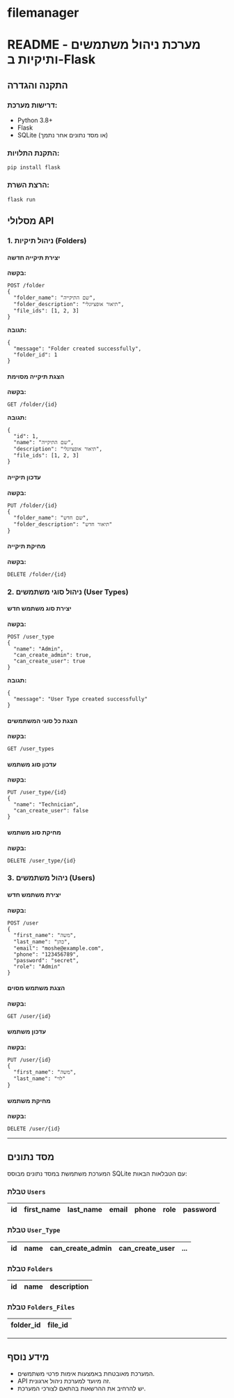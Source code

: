 # filemanager
# README - מערכת ניהול משתמשים ותיקיות ב-Flask

## התקנה והגדרה

### דרישות מערכת:
- Python 3.8+
- Flask
- SQLite (או מסד נתונים אחר נתמך)

### התקנת התלויות:
```
pip install flask
```

### הרצת השרת:
```
flask run
```

## מסלולי API

### 1. ניהול תיקיות (Folders)

#### יצירת תיקייה חדשה
**בקשה:**
```
POST /folder
{
  "folder_name": "שם התיקייה",
  "folder_description": "תיאור אופציונלי",
  "file_ids": [1, 2, 3]
}
```
**תגובה:**
```
{
  "message": "Folder created successfully",
  "folder_id": 1
}
```

#### הצגת תיקייה מסוימת
**בקשה:**
```
GET /folder/{id}
```
**תגובה:**
```
{
  "id": 1,
  "name": "שם התיקייה",
  "description": "תיאור אופציונלי",
  "file_ids": [1, 2, 3]
}
```

#### עדכון תיקייה
**בקשה:**
```
PUT /folder/{id}
{
  "folder_name": "שם חדש",
  "folder_description": "תיאור חדש"
}
```

#### מחיקת תיקייה
**בקשה:**
```
DELETE /folder/{id}
```

### 2. ניהול סוגי משתמשים (User Types)

#### יצירת סוג משתמש חדש
**בקשה:**
```
POST /user_type
{
  "name": "Admin",
  "can_create_admin": true,
  "can_create_user": true
}
```
**תגובה:**
```
{
  "message": "User Type created successfully"
}
```

#### הצגת כל סוגי המשתמשים
**בקשה:**
```
GET /user_types
```

#### עדכון סוג משתמש
**בקשה:**
```
PUT /user_type/{id}
{
  "name": "Technician",
  "can_create_user": false
}
```

#### מחיקת סוג משתמש
**בקשה:**
```
DELETE /user_type/{id}
```

### 3. ניהול משתמשים (Users)

#### יצירת משתמש חדש
**בקשה:**
```
POST /user
{
  "first_name": "משה",
  "last_name": "כהן",
  "email": "moshe@example.com",
  "phone": "123456789",
  "password": "secret",
  "role": "Admin"
}
```

#### הצגת משתמש מסוים
**בקשה:**
```
GET /user/{id}
```

#### עדכון משתמש
**בקשה:**
```
PUT /user/{id}
{
  "first_name": "משה",
  "last_name": "לוי"
}
```

#### מחיקת משתמש
**בקשה:**
```
DELETE /user/{id}
```

---

## מסד נתונים

המערכת משתמשת במסד נתונים מבוסס SQLite עם הטבלאות הבאות:

### טבלת `Users`
| id | first_name | last_name | email | phone | role | password |
|----|-----------|-----------|-------|-------|------|----------|

### טבלת `User_Type`
| id | name | can_create_admin | can_create_user | ... |
|----|------|-----------------|-----------------|-----|

### טבלת `Folders`
| id | name | description |
|----|------|-------------|

### טבלת `Folders_Files`
| folder_id | file_id |
|-----------|--------|

---

## מידע נוסף
- המערכת מאובטחת באמצעות אימות פרטי משתמשים.
- API זה מיועד למערכת ניהול ארגונית.
- יש להרחיב את ההרשאות בהתאם לצורכי המערכת.

